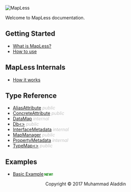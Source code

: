 ﻿![MapLess](https://s10.postimg.org/b9rssvf5l/Map_Less.png "MapLess")

Welcome to MapLess documentation.

## Getting Started

* [What is MapLess?](WhatIsMapLess.md)
* [How to use](HowToUse.md)

## MapLess Internals
* [How it works](HowItWorks.md)

## Type Reference
  * [AliasAttribute](Ref.Alias.md) <font color="silver">*public*</font>
  * [ConcreteAttribute](Ref.Concrete.md) <font color="silver">*public*</font>
  * [DataMap](Ref.DataMap.md) <font color="silver">*internal*</font>
  * [Db<>](Ref.Db.md) <font color="silver">*public*</font>
  * [InterfaceMetadata](Ref.InterfaceMetadata.md) <font color="silver">*internal*</font>
  * [MapManager](Ref.MapManager.md) <font color="silver">*public*</font>
  * [PropertyMetadata](Ref.PropertyMetadata.md) <font color="silver">*internal*</font>
  * [TypeMap<>](Ref.TypeMap.md) <font color="silver">*public*</font>

## Examples
  * [Basic Example](Example.Basic.md)<span style="color: green;font-weight: bold;font-size: x-small;"> NEW!</span>

<footer>
  <center>Copyright © 2017 Muhammad Aladdin</center>
</footer>
